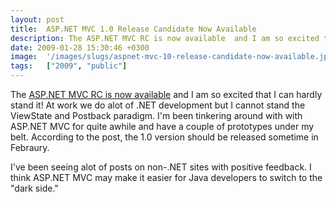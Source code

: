 ```yaml
---
layout: post
title:  ASP.NET MVC 1.0 Release Candidate Now Available
description: The ASP.NET MVC RC is now available  and I am so excited that I can hardly stand it! At work we do alot of .NET development but I cannot stand the ViewState and Postback paradigm. Im been tinkering around with with ASP.NET MVC for quite awhile and have a couple of prototypes under my belt. According to the post, the 1.0 version should be released sometime in Febraury. Ive been seeing alot of posts on non-.NET sites with positive feedback. I think ASP.NET MVC may make it easier for Java developer
date: 2009-01-28 15:30:46 +0300
image:  '/images/slugs/aspnet-mvc-10-release-candidate-now-available.jpg'
tags:   ["2009", "public"]
---
```

<p>The <a href="http://weblogs.asp.net/scottgu/archive/2009/01/27/asp-net-mvc-1-0-release-candidate-now-available.aspx">ASP.NET MVC RC is now available</a> and I am so excited that I can hardly stand it! At work we do alot of .NET development but I cannot stand the ViewState and Postback paradigm. I'm been tinkering around with with ASP.NET MVC for quite awhile and have a couple of prototypes under my belt. According to the post, the 1.0 version should be released sometime in Febraury.</p>
<p>I've been seeing alot of posts on non-.NET sites with positive feedback. I think ASP.NET MVC may make it easier for Java developers to switch to the "dark side."</p>

